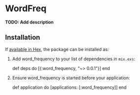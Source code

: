 # WordFreq

**TODO: Add description**

## Installation

If [available in Hex](https://hex.pm/docs/publish), the package can be installed as:

  1. Add word_frequency to your list of dependencies in `mix.exs`:

        def deps do
          [{:word_frequency, "~> 0.0.1"}]
        end

  2. Ensure word_frequency is started before your application:

        def application do
          [applications: [:word_frequency]]
        end

